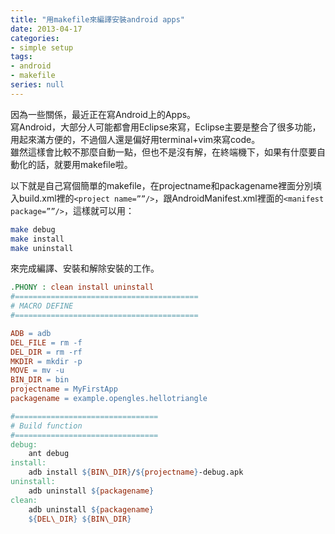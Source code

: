 ```yaml
---
title: "用makefile來編譯安裝android apps"
date: 2013-04-17
categories:
- simple setup
tags:
- android
- makefile
series: null
---
```


因為一些關係，最近正在寫Android上的Apps。  
寫Android，大部分人可能都會用Eclipse來寫，Eclipse主要是整合了很多功能，用起來滿方便的，不過個人還是偏好用terminal+vim來寫code。  
雖然這樣會比較不那麼自動一點，但也不是沒有解，在終端機下，如果有什麼要自動化的話，就要用makefile啦。  
<!--more-->

以下就是自己寫個簡單的makefile，在projectname和packagename裡面分別填入build.xml裡的`<project name=””/>`，跟AndroidManifest.xml裡面的`<manifest package=””/>`，這樣就可以用：  
```bash
make debug  
make install  
make uninstall  
```
來完成編譯、安裝和解除安裝的工作。  
```makefile
.PHONY : clean install uninstall   
#=========================================  
# MACRO DEFINE  
#=========================================  

ADB = adb  
DEL_FILE = rm -f  
DEL_DIR = rm -rf  
MKDIR = mkdir -p  
MOVE = mv -u  
BIN_DIR = bin  
projectname = MyFirstApp  
packagename = example.opengles.hellotriangle  

#================================   
# Build function  
#================================  
debug:  
    ant debug  
install:  
    adb install ${BIN\_DIR}/${projectname}-debug.apk  
uninstall:  
    adb uninstall ${packagename}  
clean:  
    adb uninstall ${packagename}  
    ${DEL\_DIR} ${BIN\_DIR}   
```